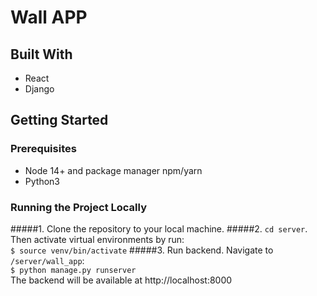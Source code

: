 # Wall APP
## Built With
- React
- Django


## Getting Started
### Prerequisites
- Node 14+ and package manager npm/yarn
- Python3

### Running the Project Locally
#####1. Clone the repository to your local machine.
#####2. ```cd server```. Then activate virtual environments by run:  
```$ source venv/bin/activate```
#####3. Run backend. Navigate to ```/server/wall_app```:  
```$ python manage.py runserver```  
The backend will be available at http://localhost:8000

